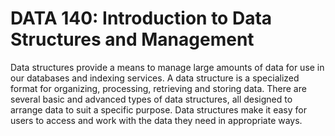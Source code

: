 # DATA 140: Introduction to Data Structures and Management

Data structures provide a means to manage large amounts of data for use in our databases and indexing services. A data structure is a specialized format for organizing, processing, retrieving and storing data. There are several basic and advanced types of data structures, all designed to arrange data to suit a specific purpose. Data structures make it easy for users to access and work with the data they need in appropriate ways.